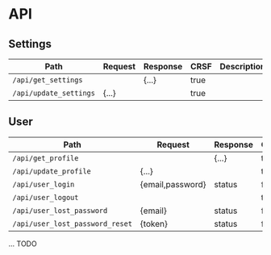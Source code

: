 # API

## Settings

Path | Request | Response | CRSF | Description
--- | --- | --- | --- | ---
``/api/get_settings`` |  | {...} | true |
``/api/update_settings`` | {...} |  | true |

## User

Path | Request | Response | CRSF | Description
--- | --- | --- | --- | ---
``/api/get_profile`` |  | {...} | true |
``/api/update_profile`` | {...} |  | true |
``/api/user_login`` | {email,password} | status | false |
``/api/user_logout`` |  |  | true |
``/api/user_lost_password`` | {email} | status | false |
``/api/user_lost_password_reset`` | {token} | status | false |

... TODO
